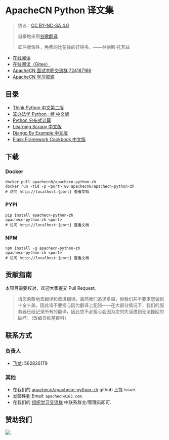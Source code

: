 # ApacheCN Python 译文集

> 协议：[CC BY-NC-SA 4.0](http://creativecommons.org/licenses/by-nc-sa/4.0/)
> 
> 自豪地采用[谷歌翻译](https://translate.google.cn/)
> 
> 软件就像性，免费的比花钱的好得多。——林纳斯·托瓦兹

* [在线阅读](https://py.apachecn.org)
* [在线阅读（Gitee）](https://apachecn.gitee.io/apachecn-python-zh/)
* [ApacheCN 面试求职交流群 724187166](https://jq.qq.com/?_wv=1027&k=54ujcL3)
* [ApacheCN 学习资源](http://www.apachecn.org/)

## 目录

+   [Think Python 中文第二版](docs/think-py-2e-zh/SUMMARY.md)
+   [笨办法学 Python · 续 中文版](docs/lmpythw-zh/SUMMARY.md)
+   [Python 分布式计算](docs/py-dist-comp/SUMMARY.md)
+   [Learning Scrapy 中文版](docs/learn-scrapy/SUMMARY.md)
+   [Django By Example 中文版](docs/dj-example/SUMMARY.md)
+   [Flask Framework Cookbook 中文版](docs/flask-framework-cb/SUMMARY.md)

## 下载

### Docker

```
docker pull apachecn0/apachecn-python-zh
docker run -tid -p <port>:80 apachecn0/apachecn-python-zh
# 访问 http://localhost:{port} 查看文档
```

### PYPI

```
pip install apachecn-python-zh
apachecn-python-zh <port>
# 访问 http://localhost:{port} 查看文档
```

### NPM

```
npm install -g apachecn-python-zh
apachecn-python-zh <port>
# 访问 http://localhost:{port} 查看文档
```

## 贡献指南

本项目需要校对，欢迎大家提交 Pull Request。

> 请您勇敢地去翻译和改进翻译。虽然我们追求卓越，但我们并不要求您做到十全十美，因此请不要担心因为翻译上犯错——在大部分情况下，我们的服务器已经记录所有的翻译，因此您不必担心会因为您的失误遭到无法挽回的破坏。（改编自维基百科）

## 联系方式

### 负责人

* [飞龙](https://github.com/wizardforcel): 562826179

### 其他

*   在我们的 [apachecn/apachecn-python-zh](https://github.com/apachecn/apachecn-python-zh) github 上提 issue.
*   发邮件到 Email: `apachecn@163.com`.
*   在我们的 [组织学习交流群](http://www.apachecn.org/organization/348.html) 中联系群主/管理员即可.

## 赞助我们

![](http://data.apachecn.org/img/about/donate.jpg)
